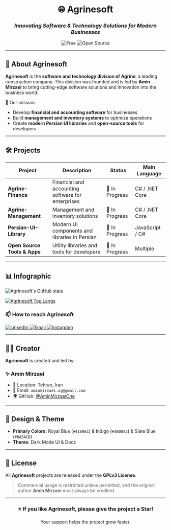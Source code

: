 <!-- Agrinesoft README - Dark Theme with Blue & Purple Palette -->

<div align="center">

# 🌐 **Agrinesoft**
### _Innovating Software & Technology Solutions for Modern Businesses_

![Free](https://img.shields.io/badge/Free-Yes-4B0082?style=for-the-badge&logoColor=white)
![Open Source](https://img.shields.io/badge/Open%20Source-Yes-4169E1?style=for-the-badge&logoColor=white)

</div>

---

## 🌌 About Agrinesoft
**Agrinesoft** is the **software and technology division of Agrine**, a leading construction company. This division was founded and is led by **Amin Mirzaei** to bring cutting-edge software solutions and innovation into the business world.

🚀 Our mission:
- Develop **financial and accounting software** for businesses
- Build **management and inventory systems** to optimize operations
- Create **modern Persian UI libraries** and **open-source tools** for developers

---

## 🛠️ Projects
| Project                        | Description                                           | Status          | Main Language |
|--------------------------------|-------------------------------------------------------|-----------------|---------------|
| **Agrine-Finance**              | Financial and accounting software for enterprises     | 🚧 In Progress   | C# / .NET Core |
| **Agrine-Management**           | Management and inventory solutions                    | 🚧 In Progress   | C# / .NET Core |
| **Persian-UI-Library**          | Modern UI components and libraries in Persian         | 🚧 In Progress   | JavaScript / C# |
| **Open Source Tools & Apps**    | Utility libraries and tools for developers            | 🚧 In Progress   | Multiple |

---

## 📊 Infographic

![Agrinesoft's GitHub stats](https://github-readme-stats.vercel.app/api?username=agrinesoft&show_icons=true&bg_color=000000&title_color=6A5ACD&text_color=FFFFFF&icon_color=4169E1)

[![Agrinesoft Top Langs](https://github-readme-stats.vercel.app/api/top-langs?username=agrinesoft&hide=html,scss,stylus,blade,jupyter%20notebook,python,css,shell,batchfile,dockerfile,typescript&show_icons=true&bg_color=000000&title_color=6A5ACD&text_color=FFFFFF&icon_color=4B0082)](https://github.com/agrinesoft)

### 📫 How to reach Agrinesoft

<div display="flex">
  <a href="https://www.linkedin.com/company/agrinesoft/">
    <img src="https://img.shields.io/badge/linkedin-%234169E1.svg?style=for-the-badge&logo=linkedin&logoColor=white" alt="LinkedIn"/>
  </a>
  <a href="mailto:agrinesoft@outlook.com">
    <img src="https://img.shields.io/badge/Email-%234B0082?style=for-the-badge&logo=gmail&logoColor=white" alt="Email"/>
  </a>
  <a href="https://instagram.com/agrinesoft">
    <img src="https://img.shields.io/badge/Instagram-%236A5ACD?style=for-the-badge&logo=instagram&logoColor=white" alt="Instagram"/>
  </a>
</div>

---

## 👨‍💻 Creator
**Agrinesoft** is created and led by:  

### ✨ Amin Mirzaei  
- 📍 Location: Tehran, Iran
- 📧 Email: `aminmirzaei.og@gmail.com`  
- 🌍 GitHub: [@AminMirzaeiOne](https://github.com/AminMirzaeiOne)

---

## 🎨 Design & Theme
- **Primary Colors:** Royal Blue (`#4169E1`) & Indigo (`#4B0082`) & Slate Blue (`#6A5ACD`)  
- **Theme:** Dark Mode UI & Docs  

---

## 📜 License
All **Agrinesoft** projects are released under the **GPLv3 License**.  
> Commercial usage is restricted unless permitted, and the original author **Amin Mirzaei** must always be credited.  

---

<div align="center">

### ⭐ If you like Agrinesoft, please give the project a Star!  
Your support helps the project grow faster.  

</div>

